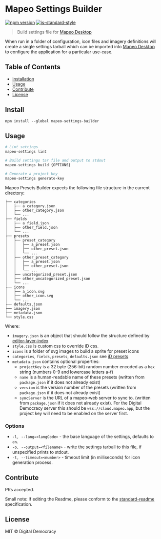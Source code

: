 # Mapeo Settings Builder

[![npm version][1]][2]
[![js-standard-style][3]][4]

[1]: https://img.shields.io/npm/v/mapeo-settings-builder.svg
[2]: https://www.npmjs.com/package/mapeo-settings-builder
[3]: https://img.shields.io/badge/code%20style-standard-brightgreen.svg
[4]: http://standardjs.com/

> Build settings file for [Mapeo Desktop](https://github.com/digidem/mapeo-desktop)

When run in a folder of configuration, icon files and imagery definitions will create a single settings tarball which can be imported into [Mapeo Desktop](https://github.com/digidem/mapeo-desktop) to configure the application for a particular use-case.

## Table of Contents

- [Installation](#installation)
- [Usage](#usage)
- [Contribute](#contribute)
- [License](#license)

## Install

```
npm install --global mapeo-settings-builder
```

## Usage

```sh
# Lint settings
mapeo-settings lint

# Build settings tar file and output to stdout
mapeo-settings build {OPTIONS}

# Generate a project key
mapeo-settings generate-key
```

Mapeo Presets Builder expects the following file structure in the current directory:

```
├── categories
│   ├── a_category.json
│   ├── other_category.json
│   └── ...
├── fields
│   ├── a_field.json
│   ├── other_field.json
│   └── ...
├── presets
│   ├── preset_category
│   │   ├── a_preset.json
│   │   ├── other_preset.json
│   │   └── ...
│   ├── other_preset_category
│   │   ├── a_preset.json
│   │   ├── other_preset.json
│   │   └── ...
│   ├── uncategorized_preset.json
│   ├── other_uncategorized_preset.json
│   └── ...
├── icons
│   ├── a_icon.svg
│   ├── other_icon.svg
│   └── ...
├── defaults.json
├── imagery.json
├── metadata.json
└── style.css
```

Where:

- `imagery.json` is an object that should follow the structure defined by [editor-layer-index](https://github.com/osmlab/editor-layer-index/blob/gh-pages/schema.json)
- `style.css` is custom css to override iD css.
- `icons` is a folder of svg images to build a sprite for preset icons
- `categories`, `fields`, `presets`, `defaults.json` see [iD presets](https://github.com/openstreetmap/iD/tree/master/data/presets)
- `metadata.json` contains optional properties:
  - `projectKey` is a 32 byte (256-bit) random number encoded as a `hex` string (numbers 0-9 and lowercase letters a-f)
  - `name` is a human-readable name of these presets (written from `package.json` if it does not already exist)
  - `version` is the version number of the presets (written from `package.json` if it does not already exist)
  - `syncServer` is the URL of a mapeo-web server to sync to. (written from `package.json` if it does not already exist). For the Digital Democracy server this should be `wss://cloud.mapeo.app`, but the project key will need to be enabled on the server first.

### Options

- `-l, --lang=<langCode>` - the base language of the settings, defaults to `en`.
- `-o, --output=<filename>` - write the settings tarball to this file, if unspecified prints to stdout.
- `-t, --timeout=<number>` - timeout limit (in milliseconds) for icon generation process.

## Contribute

PRs accepted.

Small note: If editing the Readme, please conform to the [standard-readme](https://github.com/RichardLitt/standard-readme) specification.

## License

MIT © Digital Democracy
